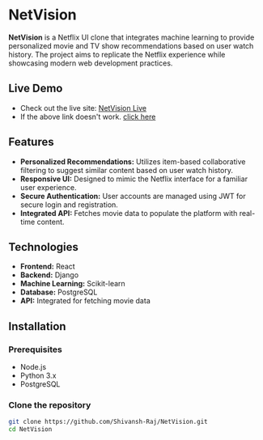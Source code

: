 # NetVision

**NetVision** is a Netflix UI clone that integrates machine learning to provide personalized movie and TV show recommendations based on user watch history. The project aims to replicate the Netflix experience while showcasing modern web development practices.

## Live Demo

- Check out the live site: [NetVision Live](https://net-vision-da6i.vercel.app/) 
- If the above link doesn't work. [click here](https://net-vision-da6i-2wusy4f01-shivansh-rajdehls-projects.vercel.app/)

## Features

- **Personalized Recommendations:** Utilizes item-based collaborative filtering to suggest similar content based on user watch history.
- **Responsive UI:** Designed to mimic the Netflix interface for a familiar user experience.
- **Secure Authentication:** User accounts are managed using JWT for secure login and registration.
- **Integrated API:** Fetches movie data to populate the platform with real-time content.

## Technologies

- **Frontend:** React
- **Backend:** Django
- **Machine Learning:** Scikit-learn
- **Database:** PostgreSQL
- **API:** Integrated for fetching movie data

## Installation

### Prerequisites

- Node.js
- Python 3.x
- PostgreSQL

### Clone the repository

```bash
git clone https://github.com/Shivansh-Raj/NetVision.git
cd NetVision

